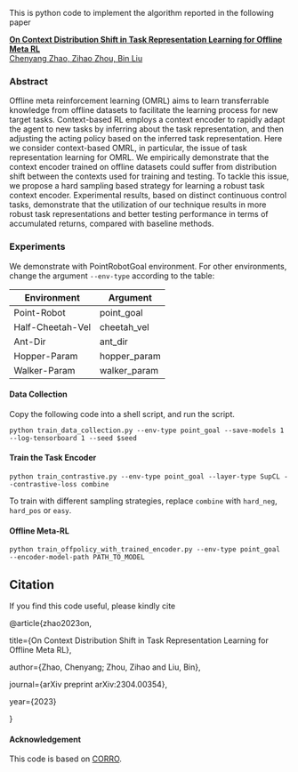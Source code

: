 This is python code to implement the algorithm reported in the following paper

[**On Context Distribution Shift in Task Representation Learning for Offline Meta RL**  
Chenyang Zhao, Zihao Zhou, Bin Liu](https://arxiv.org/abs/2304.00354)

### Abstract
Offline meta reinforcement learning (OMRL) aims to learn transferrable knowledge from offline datasets to facilitate the learning process for new target tasks. Context-based RL employs a context encoder to rapidly adapt the agent to new tasks by inferring about the task representation, and then adjusting the acting policy based on the inferred task representation. Here we consider context-based OMRL, in particular, the issue of task representation learning for OMRL. We empirically demonstrate that the context encoder trained on offline datasets could suffer from distribution shift between the contexts used for training and testing. To tackle this issue, we propose a hard sampling based strategy for learning a robust task context encoder. Experimental results, based on distinct continuous control tasks, demonstrate that the utilization of our technique results in more robust task representations and better testing performance in terms of accumulated returns, compared with baseline methods.

### Experiments

We demonstrate with PointRobotGoal environment. For other environments, change the argument `--env-type` according to the table:

Environment  | Argument
------------- | -------------
Point-Robot  | point_goal
Half-Cheetah-Vel  | cheetah_vel
Ant-Dir | ant_dir
Hopper-Param | hopper_param
Walker-Param | walker_param

#### Data Collection
Copy the following code into a shell script, and run the script.
```
python train_data_collection.py --env-type point_goal --save-models 1 --log-tensorboard 1 --seed $seed
```

#### Train the Task Encoder
```
python train_contrastive.py --env-type point_goal --layer-type SupCL --contrastive-loss combine
```
To train with different sampling strategies, replace `combine` with `hard_neg`, `hard_pos` or `easy`.

#### Offline Meta-RL
```
python train_offpolicy_with_trained_encoder.py --env-type point_goal  --encoder-model-path PATH_TO_MODEL
```
## Citation
If you find this code useful, please kindly cite  

@article{zhao2023on,

  title={On Context Distribution Shift in Task Representation Learning for Offline Meta RL},
  
  author={Zhao, Chenyang; Zhou, Zihao and Liu, Bin},
  
  journal={arXiv preprint arXiv:2304.00354},
  
  year={2023}
  
}
#### Acknowledgement
This code is based on [CORRO](https://github.com/PKU-RL/CORRO).
